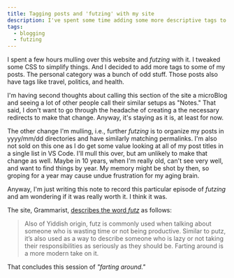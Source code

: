 ```yaml
---
title: Tagging posts and 'futzing' with my site
description: I've spent some time adding some more descriptive tags to my posts. I call this phase of blogging "futzing."
tags:
  - blogging
  - futzing
---
```


I spent a few hours mulling over this website and _futzing_ with it. I tweaked some CSS to simplify things. And I decided to add more tags to some of my posts. The personal category was a bunch of odd stuff. Those posts also have tags like travel, politics, and health.

I'm having second thoughts about calling this section of the site a microBlog and seeing a lot of other people call their similar setups as "Notes." That said, I don't want to go through the headache of creating a the necessary redirects to make that change. Anyway, it's staying as it is, at least for now.

The other change I'm mulling, i.e., further _futzing_ is to organize my posts in yyyy/mm/dd directories and have similarly matching permalinks. I'm also not sold on this one as I do get some value looking at all of my post titles in a single list in VS Code. I'll mull this over, but am unlikely to make that change as well. Maybe in 10 years, when I'm really old, can't see very well, and want to find things by year. My memory might be shot by then, so groping for a year may cause undue frustration for my aging brain.

Anyway, I'm just writing this note to record this particular episode of _futzing_ and am wondering if it was really worth it. I think it was.

The site, Grammarist, [describes the word _futz_](https://grammarist.com/usage/futz-vs-putz/) as follows:

> Also of Yiddish origin, futz is commonly used when talking about someone who is wasting time or not being productive. Similar to putz, it’s also used as a way to describe someone who is lazy or not taking their responsibilities as seriously as they should be. Farting around is a more modern take on it.

That concludes this session of _"farting around."_
